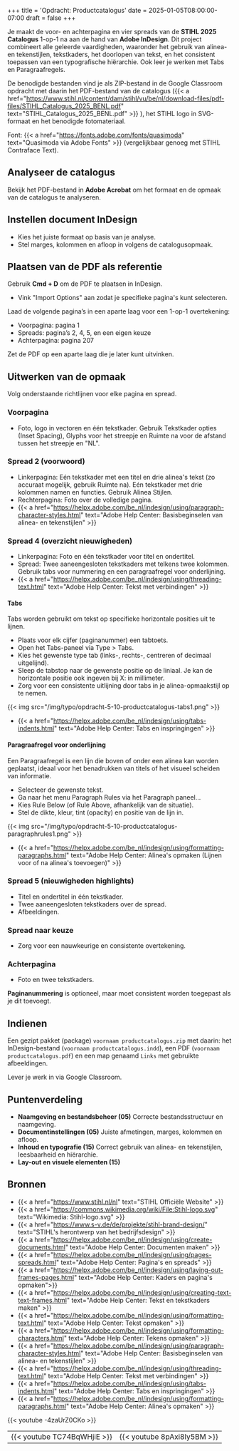 +++
title = 'Opdracht: Productcatalogus'
date = 2025-01-05T08:00:00-07:00
draft = false
+++

Je maakt de voor- en achterpagina en vier spreads van de **STIHL 2025 Catalogus** 1-op-1 na aan de hand van **Adobe InDesign**. Dit project combineert alle geleerde vaardigheden, waaronder het gebruik van alinea- en tekenstijlen, tekstkaders, het doorlopen van tekst, en het consistent toepassen van een typografische hiërarchie. Ook leer je werken met Tabs en Paragraafregels. 

De benodigde bestanden vind je als ZIP-bestand in de Google Classroom opdracht met daarin het PDF-bestand van de catalogus ({{< a href="https://www.stihl.nl/content/dam/stihl/vu/be/nl/download-files/pdf-files/STIHL_Catalogus_2025_BENL.pdf" text="STIHL_Catalogus_2025_BENL.pdf" >}} ), het STIHL logo in SVG-formaat en het benodigde fotomateriaal. 

Font: {{< a href="https://fonts.adobe.com/fonts/quasimoda" text="Quasimoda via Adobe Fonts" >}} (vergelijkbaar genoeg met STIHL Contraface Text).


## Analyseer de catalogus

Bekijk het PDF-bestand in **Adobe Acrobat** om het formaat en de opmaak van de catalogus te analyseren.

## Instellen document InDesign

- Kies het juiste formaat op basis van je analyse.
- Stel marges, kolommen en afloop in volgens de catalogusopmaak.

## Plaatsen van de PDF als referentie

Gebruik **Cmd + D** om de PDF te plaatsen in InDesign.  
- Vink "Import Options" aan zodat je specifieke pagina's kunt selecteren.  

Laad de volgende pagina’s in een aparte laag voor een 1-op-1 overtekening: 
- Voorpagina: pagina 1  
- Spreads: pagina’s 2, 4, 5, en een eigen keuze  
- Achterpagina: pagina 207  

Zet de PDF op een aparte laag die je later kunt uitvinken.

## Uitwerken van de opmaak

Volg onderstaande richtlijnen voor elke pagina en spread.

### Voorpagina

- Foto, logo in vectoren en één tekstkader. Gebruik Tekstkader opties (Inset Spacing), Glyphs voor het streepje en Ruimte na voor de afstand tussen het streepje en "NL".

### Spread 2 (voorwoord)

- Linkerpagina: Eén tekstkader met een titel en drie alinea's tekst (zo accuraat mogelijk, gebruik Ruimte na).  Eén tekstkader met drie kolommen namen en functies. Gebruik Alinea Stijlen. 
- Rechterpagina: Foto over de volledige pagina.
- {{< a href="https://helpx.adobe.com/be_nl/indesign/using/paragraph-character-styles.html" text="Adobe Help Center: Basisbeginselen van alinea- en tekenstijlen" >}}

### Spread 4 (overzicht nieuwigheden)

- Linkerpagina: Foto en één tekstkader voor titel en ondertitel.  
- Spread: Twee aaneengesloten tekstkaders met telkens twee kolommen. Gebruik tabs voor nummering en een paragraafregel voor onderlijning.
- {{< a href="https://helpx.adobe.com/be_nl/indesign/using/threading-text.html" text="Adobe Help Center: Tekst met verbindingen" >}}

#### Tabs

Tabs worden gebruikt om tekst op specifieke horizontale posities uit te lijnen. 

- Plaats voor elk cijfer (paginanummer) een tabtoets. 
- Open het Tabs-paneel via Type > Tabs.
- Kies het gewenste type tab (links-, rechts-, centreren of decimaal uitgelijnd).
- Sleep de tabstop naar de gewenste positie op de liniaal. Je kan de horizontale positie ook ingeven bij X: in millimeter. 
- Zorg voor een consistente uitlijning door tabs in je alinea-opmaakstijl op te nemen.

{{< img src="/img/typo/opdracht-5-10-productcatalogus-tabs1.png" >}}

- {{< a href="https://helpx.adobe.com/be_nl/indesign/using/tabs-indents.html" text="Adobe Help Center: Tabs en inspringingen" >}}

#### Paragraafregel voor onderlijning

Een Paragraafregel is een lijn die boven of onder een alinea kan worden geplaatst, ideaal voor het benadrukken van titels of het visueel scheiden van informatie.

- Selecteer de gewenste tekst.
- Ga naar het menu Paragraph Rules via het Paragraph paneel...
- Kies Rule Below (of Rule Above, afhankelijk van de situatie).
- Stel de dikte, kleur, tint (opacity) en positie van de lijn in. 

{{< img src="/img/typo/opdracht-5-10-productcatalogus-paragraphrules1.png" >}}

- {{< a href="https://helpx.adobe.com/be_nl/indesign/using/formatting-paragraphs.html" text="Adobe Help Center: Alinea's opmaken (Lijnen voor of na alinea's toevoegen)" >}}

### Spread 5 (nieuwigheden highlights)

- Titel en ondertitel in één tekstkader.  
- Twee aaneengesloten tekstkaders over de spread.  
- Afbeeldingen. 

### Spread naar keuze

- Zorg voor een nauwkeurige en consistente overtekening.

### Achterpagina

- Foto en twee tekstkaders.

**Paginanummering** is optioneel, maar moet consistent worden toegepast als je dit toevoegt.

## Indienen

Een gezipt pakket (package) `voornaam productcatalogus.zip` met daarin: het InDesign-bestand (`voornaam productcatalogus.indd`), een PDF (`voornaam productcatalogus.pdf`) en een map genaamd `Links` met gebruikte afbeeldingen.

Lever je werk in via Google Classroom.

## Puntenverdeling

- **Naamgeving en bestandsbeheer (05)** Correcte bestandsstructuur en naamgeving.
- **Documentinstellingen (05)** Juiste afmetingen, marges, kolommen en afloop.
- **Inhoud en typografie (15)** Correct gebruik van alinea- en tekenstijlen, leesbaarheid en hiërarchie.
- **Lay-out en visuele elementen (15)** 

## Bronnen

- {{< a href="https://www.stihl.nl/nl" text="STIHL Officiële Website" >}}
- {{< a href="https://commons.wikimedia.org/wiki/File:Stihl-logo.svg" text="Wikimedia: Stihl-logo.svg" >}}
- {{< a href="https://www.s-v.de/de/projekte/stihl-brand-design/" text="STIHL's herontwerp van het bedrijfsdesign" >}}
- {{< a href="https://helpx.adobe.com/be_nl/indesign/using/create-documents.html" text="Adobe Help Center: Documenten maken" >}}
- {{< a href="https://helpx.adobe.com/be_nl/indesign/using/pages-spreads.html" text="Adobe Help Center: Pagina's en spreads" >}}
- {{< a href="https://helpx.adobe.com/be_nl/indesign/using/laying-out-frames-pages.html" text="Adobe Help Center: Kaders en pagina's opmaken">}}
- {{< a href="https://helpx.adobe.com/be_nl/indesign/using/creating-text-text-frames.html" text="Adobe Help Center: Tekst en tekstkaders maken" >}}
- {{< a href="https://helpx.adobe.com/be_nl/indesign/using/formatting-text.html" text="Adobe Help Center: Tekst opmaken" >}}
- {{< a href="https://helpx.adobe.com/be_nl/indesign/using/formatting-characters.html" text="Adobe Help Center: Tekens opmaken" >}}
- {{< a href="https://helpx.adobe.com/be_nl/indesign/using/paragraph-character-styles.html" text="Adobe Help Center: Basisbeginselen van alinea- en tekenstijlen" >}}
- {{< a href="https://helpx.adobe.com/be_nl/indesign/using/threading-text.html" text="Adobe Help Center: Tekst met verbindingen" >}}
- {{< a href="https://helpx.adobe.com/be_nl/indesign/using/tabs-indents.html" text="Adobe Help Center: Tabs en inspringingen" >}}
- {{< a href="https://helpx.adobe.com/be_nl/indesign/using/formatting-paragraphs.html" text="Adobe Help Center: Alinea's opmaken" >}}

{{< youtube -4zaUrZ0CKo >}}

| | |
|-|-|
|{{< youtube TC74BqWHjiE >}}|{{< youtube 8pAxi8ly5BM >}}|